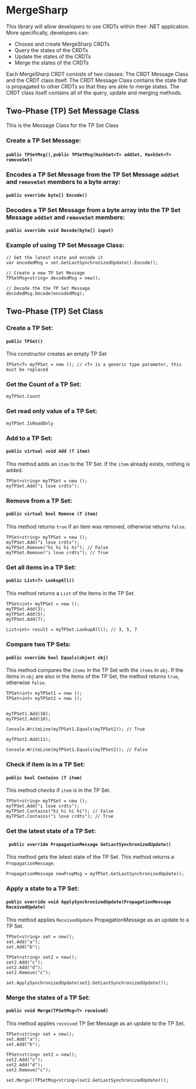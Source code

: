 # MergeSharp

This library will allow developers to use CRDTs within their .NET application. More specifically, developers can:

-   Choose and create MergeSharp CRDTs
-   Query the states of the CRDTs
-   Update the states of the CRDTs
-   Merge the states of the CRDTs

Each MergeSharp CRDT consists of two classes: The CRDT Message Class and the CRDT class itself. The CRDT Message Class contains the state that is propagated to other CRDTs so that they are able to merge states. The CRDT class itself contains all of the query, update and merging methods.

## Two-Phase (TP) Set Message Class
This is the Message Class for the TP Set Class

### Create a TP Set Message:
#### `public TPSetMsg()`, `public TPSetMsg(HashSet<T> addSet, HashSet<T> removeSet)`

### Encodes a TP Set Message from the TP Set Message `addSet` and `removeSet` members to a byte array:
#### `public override byte[] Encode()`

### Decodes a TP Set Message from a byte array into the TP Set Message `addSet` and `removeSet` members:
#### `public override void Decode(byte[] input)`


### Example of using TP Set Message Class:
```
// Get the latest state and encode it
var encodedMsg = set.GetLastSynchronizedUpdate().Encode(); 

// Create a new TP Set Message
TPSetMsg<string> decodedMsg = new();                       

// Decode the the TP Set Message
decodedMsg.Decode(encodedMsg);                             
```


## Two-Phase (TP) Set Class

### Create a TP Set:

#### `public TPSet()`

This constructor creates an empty TP Set

```
TPSet<T> myTPSet = new (); // <T> is a generic type parameter, this must be replaced
```

### Get the Count of a TP Set:

```
myTPSet.Count
```

### Get read only value of a TP Set:

```
myTPSet.IsReadOnly
```

### Add to a TP Set:

#### `public virtual void Add (T item)`

This method adds an `item` to the TP Set. If the `item` already exists, nothing is added.

```
TPSet<string> myTPSet = new ();
myTPSet.Add("i love crdts");
```

### Remove from a TP Set:

#### `public virtual bool Remove (T item)`

This method returns `true` if an item was removed, otherwise returns `false`.

```
TPSet<string> myTPSet = new ();
myTPSet.Add("i love crdts");
myTPSet.Remove("hi hi hi hi"); // False
myTPSet.Remove("i love crdts"); // True
```

### Get all items in a TP Set:

#### `public List<T> LookupAll()`

This method returns a `List` of the items in the TP Set.

```
TPSet<int> myTPSet = new ();
myTPSet.Add(3);
myTPSet.Add(5);
myTPSet.Add(7);

List<int> result = myTPSet.LookupAll(); // 3, 5, 7
```

### Compare two TP Sets:

#### `public override bool Equals(object obj)`

This method compares the `items` in the TP Set with the `items` in `obj`. If the items in `obj` are also in the items of the TP Set, the method returns `true`, otherwise `false`.

```
TPSet<int> myTPSet1 = new ();
TPSet<int> myTPSet2 = new ();


myTPSet1.Add(10);
myTPSet2.Add(10);

Console.WriteLine(myTPSet1.Equals(myTPSet2)); // True

myTPSet2.Add(11);

Console.WriteLine(myTPSet1.Equals(myTPSet2)); // False
```

### Check if item is in a TP Set:
#### `public bool Contains (T item)`
This method checks if `item` is in the TP Set.
```
TPSet<string> myTPSet = new ();
myTPSet.Add("i love crdts");
myTPSet.Contains("hi hi hi hi"); // False
myTPSet.Contains("i love crdts"); // True
```

### Get the latest state of a TP Set:
#### ` public override PropagationMessage GetLastSynchronizedUpdate()`
This method gets the latest state of the TP Set. This method returns a `PropagationMessage`.
```
PropagationMessage newPropMsg = myTPSet.GetLastSynchronizedUpdate();
```

### Apply a state to a TP Set:
#### `public override void ApplySynchronizedUpdate(PropagationMessage ReceivedUpdate)`
This method applies `ReceivedUpdate` PropagationMessage as an update to a TP Set.
```
TPSet<string> set = new();
set.Add("a");
set.Add("b");

TPSet<string> set2 = new();
set2.Add("c");
set2.Add("d");
set2.Remove("c");

set.ApplySynchronizedUpdate(set2.GetLastSynchronizedUpdate());
```

### Merge the states of a TP Set:
#### `public void Merge(TPSetMsg<T> received)`
This method applies `received` TP Set Message as an update to the TP Set.
```
TPSet<string> set = new();
set.Add("a");
set.Add("b");

TPSet<string> set2 = new();
set2.Add("c");
set2.Add("d");
set2.Remove("c");

set.Merge((TPSetMsg<string>)set2.GetLastSynchronizedUpdate());
```